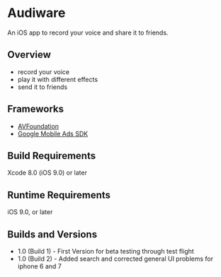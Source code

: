 # Audiware

An iOS app to record your voice and share it to friends.

## Overview

- record your voice
- play it with different effects
- send it to friends

## Frameworks

- [AVFoundation](https://developer.apple.com/av-foundation/)
- [Google Mobile Ads SDK](https://developers.google.com/admob/ios/quick-start)

## Build Requirements

Xcode 8.0 (iOS 9.0) or later

## Runtime Requirements

iOS 9.0, or later

## Builds and Versions

- 1.0 (Build 1) - First Version for beta testing through test flight
- 1.0 (Build 2) - Added search and corrected general UI problems for iphone 6 and 7
